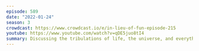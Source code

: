 ```yaml
---
episode: 589
date: "2022-01-24"
season: 3
crowdcast: https://www.crowdcast.io/e/in-lieu-of-fun-episode-215
youtube: https://www.youtube.com/watch?v=qDE5juo8tI4
summary: Discussing the tribulations of life, the universe, and everythign
---
```


